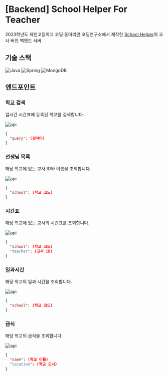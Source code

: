 # [Backend] School Helper For Teacher
2023학년도 제천고등학교 코딩 동아리인 코딩연구소에서 제작한 [School Helper](https://github.com/School-Helper-ioloolo/School-Helper-Backend)의 교사 버전 백엔드 서버

## 기술 스택
![Java](https://img.shields.io/badge/java-%23ED8B00.svg?style=for-the-badge&logo=java&logoColor=white)
![Spring](https://img.shields.io/badge/spring-%236DB33F.svg?style=for-the-badge&logo=spring&logoColor=white)
![MongoDB](https://img.shields.io/badge/MongoDB-%234ea94b.svg?style=for-the-badge&logo=mongodb&logoColor=white)

## 엔드포인트

### 학교 검색
컴시간 시간표에 등록된 학교를 검색합니다.

![api](https://img.shields.io/badge/%2Fapi%2Ftimetable%2Fschool-green?style=for-the-badge&label=POST)
```json
{
  "query": (검색어)
}
```

### 선생님 목록
해당 학교에 있는 교사 ID와 이름을 조회합니다.

![api](https://img.shields.io/badge/%2Fapi%2Ftimetable%2Fteachers-green?style=for-the-badge&label=POST)
```json
{
  "school": (학교 코드)
}
```

### 시간표
해당 학교에 있는 교사의 시간표를 조회합니다.

![api](https://img.shields.io/badge/%2Fapi%2Ftimetable%2Ftimetable-green?style=for-the-badge&label=POST)
```json
{
  "school": (학교 코드)
  "teacher": (교사 ID)
}
```

### 일과시간
해당 학교의 일과 시간을 조회합니다.

![api](https://img.shields.io/badge/%2Fapi%2Ftimetable%2Franges-green?style=for-the-badge&label=POST)
```json
{
  "school": (학교 코드)
}
```

### 급식
해당 학교의 급식을 조회합니다.

![api](https://img.shields.io/badge/%2Fapi%2Fmeal-green?style=for-the-badge&label=POST)
```json
{
  "name": (학교 이름)
  "location": (학교 도시)
}
```
